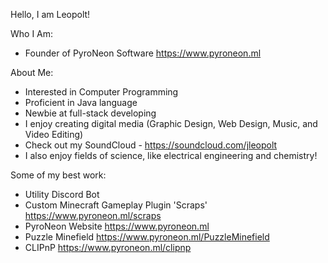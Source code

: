 Hello, I am Leopolt!

Who I Am:
- Founder of PyroNeon Software https://www.pyroneon.ml

About Me:
- Interested in Computer Programming
- Proficient in Java language
- Newbie at full-stack developing
- I enjoy creating digital media (Graphic Design, Web Design, Music, and Video Editing)
- Check out my SoundCloud - https://soundcloud.com/jleopolt
- I also enjoy fields of science, like electrical engineering and chemistry!

Some of my best work:
- Utility Discord Bot
- Custom Minecraft Gameplay Plugin 'Scraps' https://www.pyroneon.ml/scraps
- PyroNeon Website https://www.pyroneon.ml
- Puzzle Minefield https://www.pyroneon.ml/PuzzleMinefield
- CLIPnP https://www.pyroneon.ml/clipnp
